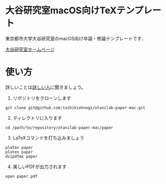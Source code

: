 # 大谷研究室macOS向けTeXテンプレート

東京都市大学大谷研究室のmacOS向け卒論・修論テンプレートです．

[大谷研究室ホームページ](http://www.comm.tcu.ac.jp/otani-lab/)


# 使い方

詳しいことは[詳しい人](https://texwiki.texjp.org/)に聞きましょう。

1. リポジトリをクローンします

```
git clone git@github.com:toshikiohnogi/otanilab-paper-mac.git
```

2. ディレクトリに入ります

```
cd /path/to/repository/otanilab-paper-mac/paper
```

3. LaTeXコマンドを打ち込みましょう

```
platex paper
platex paper
dvipdfmx paper
```

4. 美しいPDFが出力されます

```
open paper.pdf
```
